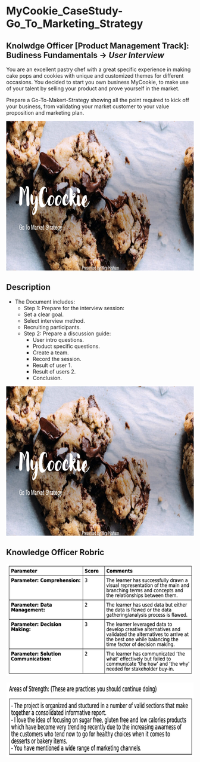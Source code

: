 # MyCookie_CaseStudy-Go_To_Marketing_Strategy
## Knolwdge Officer [Product Management Track]: Budiness Fundamentals -> _User Interview_
You are an excellent pastry chef with a great specific experience in making cake pops and cookies with unique and customized themes for different occasions. You decided to start you own business MyCookie, to make use of your talent by selling your product and prove yourself in the market.

Prepare a Go-To-Makert-Strategy showing all the point required to kick off your business, from validating your market customer to your value proposition and marketing plan.

<p align="center">
<img src="https://github.com/yarahisham/MyCookie_CaseStudy-Go_To_Marketing_Strategy/blob/main/Image/Screen%20Shot%202021-04-27%20at%207.28.08%20PM.jpg" alt="alt text" width="700" height="400" >
</p>

## Description
- The Document includes:
  - Step 1: Prepare for the interview session:
   - Set a clear goal.
   - Select interview method.
   - Recruiting participants.
  - Step 2: Prepare a discussion guide:
    - User intro questions.
    - Product specific questions.
    - Create a team.
    - Record the session.
    - Result of user 1.
    - Result of users 2.
    - Conclusion.

<p align="center">
<img src="https://github.com/yarahisham/MyCookie_CaseStudy-Go_To_Marketing_Strategy/blob/main/Image/Screen%20Shot%202021-04-27%20at%207.28.08%20PM.jpg" alt="alt text" width="700" height="400" >
</p>

## Knowledge Officer Robric
<p align="center">
<img src="https://github.com/yarahisham/MyCookie_CaseStudy-Go_To_Marketing_Strategy/blob/main/Image/Screen%20Shot%202021-04-27%20at%207.29.26%20PM.jpg" alt="alt text" width="700" height="300" >
</p>

<p align="center">
<img src="https://github.com/yarahisham/MyCookie_CaseStudy-Go_To_Marketing_Strategy/blob/main/Image/Screen%20Shot%202021-04-27%20at%207.29.36%20PM.jpg" alt="alt text" width="700" height="200" >
</p>
